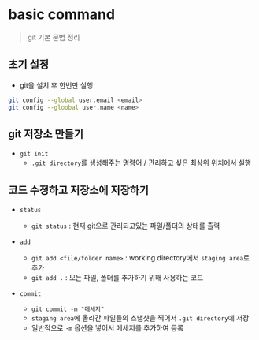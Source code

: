 # basic command
> git 기본 문법 정리

## 초기 설정
- git을 설치 후 한번만 실행
```bash
git config --global user.email <email>
git config --gloobal user.name <name>
```

## git 저장소 만들기

- `git init` 
    - `.git directory`를 생성해주는 명령어 / 관리하고 싶은 최상위 위치에서 실행

## 코드 수정하고 저장소에 저장하기

- `status`
    - `git status` : 현재 git으로 관리되고있는 파일/폴더의 상태를 출력
    
- `add`
    - `git add <file/folder name>` : working directory에서 `staging area`로 추가 
    - `git add .` : 모든 파일, 폴더를 추가하기 위해 사용하는 코드

- `commit`
    - `git commit -m "메세지"`
    - `staging area`에 올라간 파일들의 스냅샷을 찍어서 `.git directory`에 저장
    - 일반적으로 `-m` 옵션을 넣어서 메세지를 추가하여 등록


